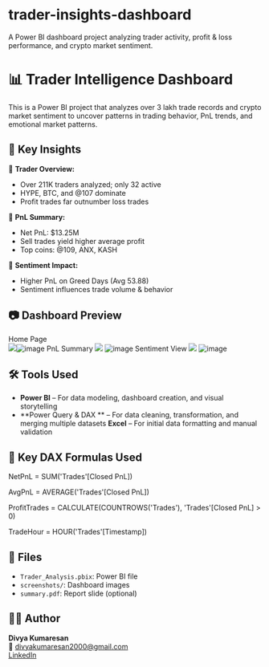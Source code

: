 # trader-insights-dashboard
A Power BI dashboard project analyzing trader activity, profit &amp; loss performance, and crypto market sentiment.
# 📊 Trader Intelligence Dashboard

This is a Power BI project that analyzes over 3 lakh trade records and crypto market sentiment to uncover patterns in trading behavior, PnL trends, and emotional market patterns.

## 🧠 Key Insights

🔹 **Trader Overview:**  
- Over 211K traders analyzed; only 32 active  
- HYPE, BTC, and @107 dominate  
- Profit trades far outnumber loss trades

🔹 **PnL Summary:**  
- Net PnL: $13.25M  
- Sell trades yield higher average profit  
- Top coins: @109, ANX, KASH

🔹 **Sentiment Impact:**  
- Higher PnL on Greed Days (Avg 53.88)  
- Sentiment influences trade volume & behavior

## 📷 Dashboard Preview

 Home Page  
 ![](screenshots/home_page.png)![image](https://github.com/user-attachments/assets/e4258651-c401-4ddf-9b90-b677cce25e03)
 PnL Summary 
 ![](screenshots/pnl_summary.png) ![image](https://github.com/user-attachments/assets/adb96ea2-761f-47bd-b18f-770ae14d8018)
  Sentiment View 
![](screenshots/sentiment_view.png) ![image](https://github.com/user-attachments/assets/8b72038f-6b80-48fc-a3ca-7b02dfe6f30c)

## 🛠 Tools Used


- **Power BI** – For data modeling, dashboard creation, and visual storytelling
- **Power Query & DAX ** – For data cleaning, transformation, and merging multiple datasets
 **Excel** – For initial data formatting and manual validation 

## 🧮 Key DAX Formulas Used

NetPnL = SUM('Trades'[Closed PnL])

AvgPnL = AVERAGE('Trades'[Closed PnL])

ProfitTrades = CALCULATE(COUNTROWS('Trades'), 'Trades'[Closed PnL] > 0)

TradeHour = HOUR('Trades'[Timestamp])

## 📁 Files

- `Trader_Analysis.pbix`: Power BI file  
- `screenshots/`: Dashboard images  
- `summary.pdf`: Report slide (optional)

## 👩‍💻 Author

**Divya Kumaresan**  
📧 divyakumaresan2000@gmail.com  
[LinkedIn](https://www.linkedin.com/in/divyakumaresan) 
